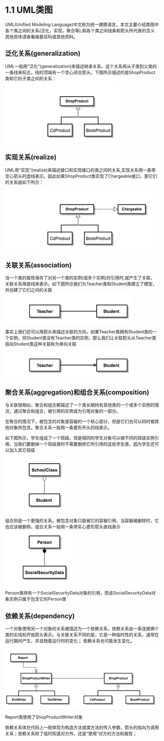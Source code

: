 # 1.1 UML类图

UML(Unified Modeling Language)中文称为统一建模语言，本文主要介绍类图中各个类之间的关系(泛化，实现，聚合等),和各个类之间线条和箭头所代表的含义其他具体请查看维基百科或其他资料。

## 泛化关系(generalization)

UML一般用“泛化”(generalization)来描述继承关系，这个关系用从子类到父类的一条线来标志，线的顶端有一个空心闭合箭头。下图所示描述的是ShopProduct类和它的子类之间的关系：
![](/assets/generalization.jpg)

## 实现关系(realize)

UML用“实现”(realize)来描述接口和实现接口的类之间的关系,实现关系用一条带空心箭头的虚线表示。因此如果ShopProduct类实现了Chargeable接口，那它们的关系就如下所示：

![](/assets/realize.jpg)

## 关联关系(association)
当一个类的属性保存了对另一个类的实例(或多个实例)的引用时,就产生了关联，关联关系用直线来表示。如下图所示我们为Teacher类和Student类建立了模型，并创建了它们之间的关联
![](/assets/association.jpg)

事实上我们还可以用箭头来描述关联的方向，如果Teacher类拥有Student类的一个实例，但Student类没有Teacher类的实例，那么我们让关联箭头从Teacher类指向Student类这种关联称为单向关联
![](/assets/单向关联.jpg)

## 聚合关系(aggregation)和组合关系(composition)
与关联很相似，聚合和组合都描述了一个类长期持有其他类的一个或多个实例的情况，通过聚合和组合，被引用的实例成为引用对象的一部分。

在聚合的情况下，被包含的对象是容器的一个核心部分，但是它们也可以同时被其他对象所包含。聚合关系一般用一条菱形开头的线表示。

如下图所示，学生组成了一个班级，但是相同的学生对象可以被不同的班级实例引用，当我们要删掉一个班级类时不需要删除它所引用的这些学生类，因为学生还可以加入其它班级

![](/assets/aggregation.jpg)

组合则是一个更强的关系，被包含对象只能被它的容器引用，当容器被删除时，它也应该被删除。组合关系一般用一条带实心菱形箭头直线表示
![](/assets/composition.jpg)

Person类持有一个SocialSecurityData对象的引用，而该SocialSecurityData对象实例只属于包含它的Person类

## 依赖关系(dependency)
一个对象使用另一个对象的关系被描述为一个依赖关系，依赖关系由一条连接俩个类的实线和开放箭头表示。与关联关系不同的是，它是一种临时性的关系，通常在运行期间产生，并且随着运行时的变化； 依赖关系也可能发生变化。

![](/assets/dependency.jpg)

Report类使用了ShopProductWriter对象

依赖关系体在代码上一般体现为构造方法或类方法的传入参数，箭头的指向为调用关系；依赖关系除了临时知道对方外，还是“使用”对方的方法和属性；
